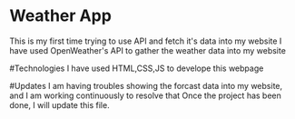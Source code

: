 # Weather App
This is my first time trying to use API and fetch it's data into my website
I have used OpenWeather's API to gather the weather data into my website 

#Technologies 
I have used HTML,CSS,JS to develope this webpage

#Updates
I am having troubles showing the forcast data into my website, and I am working continuously to resolve that
Once the project has been done, I will update this file.
